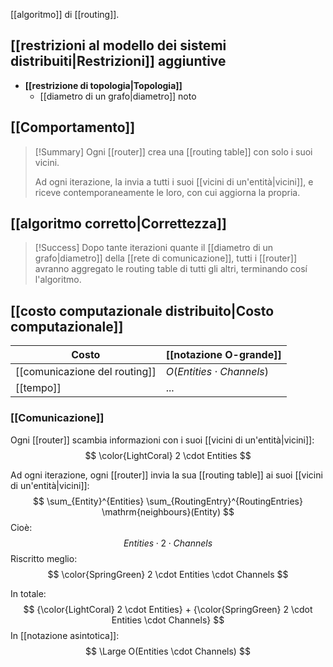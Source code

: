 [[algoritmo]] di [[routing]].

## [[restrizioni al modello dei sistemi distribuiti|Restrizioni]] aggiuntive

- **[[restrizione di topologia|Topologia]]**
	- [[diametro di un grafo|diametro]] noto

## [[Comportamento]]

> [!Summary]
> Ogni [[router]] crea una [[routing table]] con solo i suoi vicini.
> 
> Ad ogni iterazione, la invia a tutti i suoi [[vicini di un'entità|vicini]], e riceve contemporaneamente le loro, con cui aggiorna la propria.


## [[algoritmo corretto|Correttezza]]

> [!Success]
> Dopo tante iterazioni quante il [[diametro di un grafo|diametro]] della [[rete di comunicazione]], tutti i [[router]] avranno aggregato le routing table di tutti gli altri, terminando cosí l'algoritmo.

## [[costo computazionale distribuito|Costo computazionale]]

| Costo | [[notazione O-grande]] | 
|-|-|
| [[comunicazione del routing]] | $O(Entities \cdot Channels)$ |
| [[tempo]] | ... |

### [[Comunicazione]]

Ogni [[router]] scambia informazioni con i suoi [[vicini di un'entità|vicini]]:
$$
\color{LightCoral} 2 \cdot Entities
$$

Ad ogni iterazione, ogni [[router]] invia la sua [[routing table]] ai suoi [[vicini di un'entità|vicini]]:
$$
\sum_{Entity}^{Entities} \sum_{RoutingEntry}^{RoutingEntries} \mathrm{neighbours}(Entity)
$$
Cioè:
$$
Entities \cdot 2 \cdot Channels
$$
Riscritto meglio:
$$
\color{SpringGreen} 2 \cdot Entities \cdot Channels
$$

In totale:
$$
{\color{LightCoral} 2 \cdot Entities}
+
{\color{SpringGreen} 2 \cdot Entities \cdot Channels}
$$
In [[notazione asintotica]]:
$$
\Large O(Entities \cdot Channels)
$$
